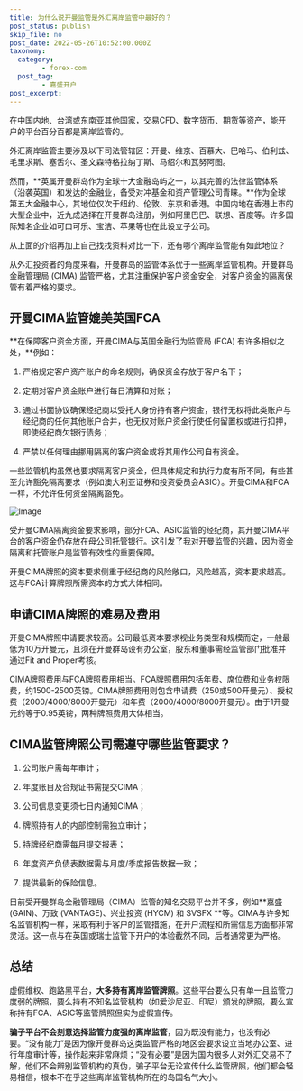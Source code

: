 ```yaml
---
title: 为什么说开曼监管是外汇离岸监管中最好的？
post_status: publish
skip_file: no
post_date: 2022-05-26T10:52:00.000Z
taxonomy:
  category:
        - forex-com
  post_tag:
        - 嘉盛开户
post_excerpt: 
---
```

在中国内地、台湾或东南亚其他国家，交易CFD、数字货币、期货等资产，能开户的平台百分百都是离岸监管的。

外汇离岸监管主要涉及以下司法管辖区：开曼、维京、百慕大、巴哈马、伯利兹、毛里求斯、塞舌尔、圣文森特格拉纳丁斯、马绍尔和瓦努阿图。

然而，**英属开曼群岛作为全球十大金融岛屿之一，以其完善的法律监管体系（沿袭英国）和发达的金融业，备受对冲基金和资产管理公司青睐。**作为全球第五大金融中心，其地位仅次于纽约、伦敦、东京和香港。中国内地在香港上市的大型企业中，近九成选择在开曼群岛注册，例如阿里巴巴、联想、百度等。许多国际知名企业如可口可乐、宝洁、苹果等也在此设立子公司。

从上面的介绍再加上自己找找资料对比一下，还有哪个离岸监管能有如此地位？

从外汇投资者的角度来看，开曼群岛的监管体系优于一些离岸监管机构。开曼群岛金融管理局 (CIMA) 监管严格，尤其注重保护客户资金安全，对客户资金的隔离保管有着严格的要求。

## 开曼CIMA监管媲美英国FCA

**在保障客户资金方面，开曼CIMA与英国金融行为监管局 (FCA) 有许多相似之处，**例如：

1. 严格规定客户资产账户的命名规则，确保资金存放于客户名下；

1. 定期对客户资金账户进行每日清算和对账；

1. 通过书面协议确保经纪商以受托人身份持有客户资金，银行无权将此类账户与经纪商的任何其他账户合并，也无权对账户资金行使任何留置权或进行扣押，即使经纪商欠银行债务；

1. 严禁以任何理由挪用隔离的客户资金或将其用作公司自有资金。

一些监管机构虽然也要求隔离客户资金，但具体规定和执行力度有所不同，有些甚至允许豁免隔离要求（例如澳大利亚证券和投资委员会ASIC）。开曼CIMA和FCA一样，不允许任何资金隔离豁免。

![Image](https://prod-files-secure.s3.us-west-2.amazonaws.com/39ed1227-6d7d-4570-be36-9ccd4a2c4241/bd849744-3fcb-4a37-8312-357962c8f065/image.png?X-Amz-Algorithm=AWS4-HMAC-SHA256&X-Amz-Content-Sha256=UNSIGNED-PAYLOAD&X-Amz-Credential=ASIAZI2LB466V266HEZP%2F20250807%2Fus-west-2%2Fs3%2Faws4_request&X-Amz-Date=20250807T221400Z&X-Amz-Expires=3600&X-Amz-Security-Token=IQoJb3JpZ2luX2VjEF4aCXVzLXdlc3QtMiJIMEYCIQClZHAw9wc4gG3gG1vyPDkfsS2UkIsbaw%2FxMi3j0Q3XWQIhAI56rHTac7CiPlnC5VdHDGccsIgOBMEmqAKYmcNEEmhRKogECJf%2F%2F%2F%2F%2F%2F%2F%2F%2F%2FwEQABoMNjM3NDIzMTgzODA1IgzOB%2BQbHQGlPbvrDfYq3APSHgjeXpdop17W6VpBXJg1Sm5j2xGABT0xYgQC7a9cf58dfAzYxVJ5ZQkY%2F2z6JVozEJ0x%2FesneilG%2FqdbAwj%2Brdwi3Ieyxa3Qn1HhQlZKhQ%2BOnpdrhQOdKXDUeNaWzn4RLX9FAQWSaS8dii87oFBiuBzZKaAB0IUv7zCsRsC7eh8cjL7lBkuoPsjIbS3KaT%2FU0OsJZPnjTqYnOb%2BWUQSPv19711pAQnIrBHvhTamGIgwUibwCEX06EAQNEt1nFFvkSgNUeu7eacGtrCFhUsWLfIC5TEuLDtSH%2B8TEDVxS6PE%2BF4LIRiUhhqshqxSfeKmVH2sVI81tJIHJVcsn4Ue32J76jAfRiBUNnDB1ehk6JBK4Yoj%2FDy51I8MaOje9xTSIawf0l3FOFBiq%2Bp%2FjZsKpH8j6p0D0pkb2X01WfD5ZTAiUv3kxQRGVouq6ACiSYob19UzQqTW%2F7o8eq4ZZe8oQFaZadD8URlKgSHsjWqOLMZdKilbay%2FIPxeuJvrprrOl3zo44hRpJBrr2xPWb9py4jhL4rrb6nPXveXBqLVwPWksPBY8KVvOjfpJ8zt3NJgvPlooYAiu%2FP1F00ROJFzPa%2FIZygeVjceX%2BsLMYw3CQahfE9A%2BR5Mfq76ISLjDWxdTEBjqkAbqDLtYfZ6aV%2FBXmd1Tt%2FE5oYq5rXkt9q%2FAeQa0%2By%2BAtJEQvDKcHR%2B%2F9Gf0B%2B%2FQM4bwB%2BQ%2Fjj1NMzu5FphBY2hcykM5fZERqsW94LkWozd0wYg7LvLBnyhSN0p3x8YWoshbTmke%2BBeS%2Bg2b4FsNpdB6c4e9qvLcVuuFs9ccB%2BKLMhJMyDnmtR0VSa15Q0B1%2BYeeGSn3ZWt8mDlkfaPKT4%2B83antb&X-Amz-Signature=d0db13b1d3ede020a0a573081c1fef494992b869bfbe6b29a0e6c80bd529f69f&X-Amz-SignedHeaders=host&x-amz-checksum-mode=ENABLED&x-id=GetObject)

受开曼CIMA隔离资金要求影响，部分FCA、ASIC监管的经纪商，其开曼CIMA平台的客户资金仍存放在母公司托管银行。这引发了我对开曼监管的兴趣，因为资金隔离和托管账户是监管有效性的重要保障。

开曼CIMA牌照的资本要求侧重于经纪商的风险敞口，风险越高，资本要求越高。这与FCA计算牌照所需资本的方式大体相同。

## **申请CIMA牌照的难易及费用**

开曼CIMA牌照申请要求较高。公司最低资本要求视业务类型和规模而定，一般最低为10万开曼元，且须在开曼群岛设有办公室，股东和董事需经监管部门批准并通过Fit and Proper考核。

CIMA牌照费用与FCA牌照费用相当。FCA牌照费用包括年费、席位费和业务权限费，约1500-2500英镑。CIMA牌照费用则包含申请费（250或500开曼元）、授权费（2000/4000/8000开曼元）和年费（2000/4000/8000开曼元）。由于1开曼元约等于0.95英镑，两种牌照费用大体相当。

## CIMA监管牌照公司需遵守哪些监管要求？

1. 公司账户需每年审计；

1. 年度账目及合规证书需提交CIMA；

1. 公司信息变更须七日内通知CIMA；

1. 牌照持有人的内部控制需独立审计；

1. 持牌经纪商需每月提交报表；

1. 年度资产负债表数据需与月度/季度报告数据一致；

1. 提供最新的保险信息。

目前受开曼群岛金融管理局（CIMA）监管的知名交易平台并不多，例如**嘉盛 (GAIN)、万致 (VANTAGE)、兴业投资 (HYCM) 和 SVSFX **等。CIMA与许多知名监管机构一样，采取有利于客户的监管措施，在开户流程和所需信息方面都非常灵活。这一点与在英国或瑞士监管下开户的体验截然不同，后者通常更为严格。

## 总结

虚假维权、跑路黑平台，**大多持有离岸监管牌照**。这些平台要么只有单一且监管力度弱的牌照，要么持有不知名监管机构（如爱沙尼亚、印尼）颁发的牌照，要么宣称持有FCA、ASIC等监管牌照但实为虚假宣传。

**骗子平台不会刻意选择监管力度强的离岸监管**，因为既没有能力，也没有必要。“没有能力”是因为像开曼群岛这类监管严格的地区会要求设立当地办公室、进行年度审计等，操作起来非常麻烦；“没有必要”是因为国内很多人对外汇交易不了解，他们不会辨别监管机构的真伪，骗子平台无论宣传什么监管牌照，他们都会轻易相信，根本不在乎这些离岸监管机构所在的岛国名气大小。